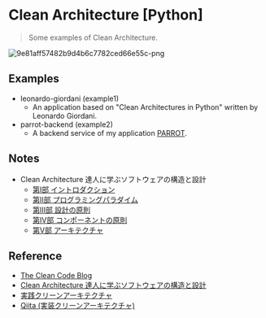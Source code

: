 # Clean Architecture [Python]
> Some examples of Clean Architecture.

![9e81aff57482b9d4b6c7782ced66e55c-png](https://user-images.githubusercontent.com/44774033/55669786-5e3f2700-58b6-11e9-93ef-96ee10d24100.png)

## Examples
- leonardo-giordani (example1)
  - An application based on "Clean Architectures in Python" written by Leonardo Giordani.
- parrot-backend (example2)
  - A backend service of my application [PARROT](https://github.com/esaki01/parrot).

## Notes
- Clean Architecture 達人に学ぶソフトウェアの構造と設計
  - [第Ⅰ部 イントロダクション](https://esa-pages.io/p/sharing/13096/posts/82/9ca18306e374e25a920e.html)
  - [第Ⅱ部 プログラミングパラダイム](https://esa-pages.io/p/sharing/13096/posts/83/89386949e0a27f4542eb.html)
  - [第Ⅲ部 設計の原則](https://esa-pages.io/p/sharing/13096/posts/84/0d3ef99d191d7f6122ba.html)
  - [第Ⅳ部 コンポーネントの原則](https://esa-pages.io/p/sharing/13096/posts/85/d08be48b3ade35f9ac68.html)
  - [第Ⅴ部 アーキテクチャ](https://esa-pages.io/p/sharing/13096/posts/86/eedaa89f8c6666ee69bb.html)

## Reference
- [The Clean Code Blog](https://blog.cleancoder.com/uncle-bob/2012/08/13/the-clean-architecture.html)
- [Clean Architecture 達人に学ぶソフトウェアの構造と設計](https://www.amazon.co.jp/Clean-Architecture-%E9%81%94%E4%BA%BA%E3%81%AB%E5%AD%A6%E3%81%B6%E3%82%BD%E3%83%95%E3%83%88%E3%82%A6%E3%82%A7%E3%82%A2%E3%81%AE%E6%A7%8B%E9%80%A0%E3%81%A8%E8%A8%AD%E8%A8%88-Robert-C-Martin/dp/4048930656/ref=sr_1_1?__mk_ja_JP=%E3%82%AB%E3%82%BF%E3%82%AB%E3%83%8A&keywords=Clean+Architecture&qid=1571505401&sr=8-1)
- [実践クリーンアーキテクチャ](https://nrslib.com/clean-architecture)
- [Qiita (実装クリーンアーキテクチャ)](https://qiita.com/nrslib/items/a5f902c4defc83bd46b8)
